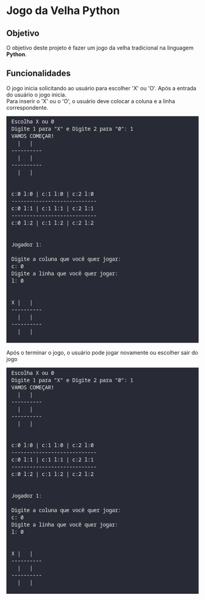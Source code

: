 # Jogo da Velha Python  

## Objetivo  

O objetivo deste projeto é fazer um jogo da velha tradicional na linguagem **Python**.

## Funcionalidades  

O jogo inicia solicitando ao usuário para escolher 'X' ou 'O'. Após a entrada do usuário o jogo inicia.  
Para inserir o 'X' ou o 'O', o usuário deve colocar a coluna e a linha correspondente.  

![Inicio do jogo da velha](https://github.com/pauloszuparits/Imagens/blob/485c07736b6d8a570fb0165b2c25b14832416b6b/imgJogoDaVelhaPython/InicioDoGameJogoDaVelha.png)

Após o terminar o jogo, o usuário pode jogar novamente ou escolher sair do jogo

![Término do jogo da velha](https://github.com/pauloszuparits/Imagens/blob/485c07736b6d8a570fb0165b2c25b14832416b6b/imgJogoDaVelhaPython/FinalDoGameJogoDaVelha.png)
